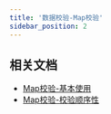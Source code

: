 ```yaml
---
title: '数据校验-Map校验'
sidebar_position: 2
---
```


## 相关文档

- [Map校验-基本使用](output/goframe-v2.4-md/核心组件-重点/数据校验/数据校验-参数类型/数据校验-Map校验/Map校验-基本使用)
- [Map校验-校验顺序性](output/goframe-v2.4-md/核心组件-重点/数据校验/数据校验-参数类型/数据校验-Map校验/Map校验-校验顺序性)